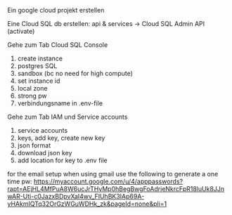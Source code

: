 Ein google cloud projekt erstellen

Eine Cloud SQL db erstellen: api & services -> Cloud SQL Admin API (activate)

Gehe zum Tab Cloud SQL Console
1. create instance 
2. postgres SQL
3. sandbox (bc no need for high compute)
4. set instance id
5. local zone
6. strong pw
7. verbindungsname in .env-file 

Gehe zum Tab IAM und Service accounts
1. service accounts
2. keys, add key, create new key
3. json format
4. download json key
5. add location for key to .env file


for the email setup when using gmail use the following to generate a one time pw:
https://myaccount.google.com/u/4/apppasswords?rapt=AEjHL4MfPuA8W6ucJrTHyMp0hBegBwgFoAdrjeNkrcFpR18luUk8JJnwAR-Uti-c0JazxBDpvXaI4wv_FIUhBK3IAp69A-yHAkmIQTq32OrGzWGuWDHk_zk&pageId=none&pli=1


